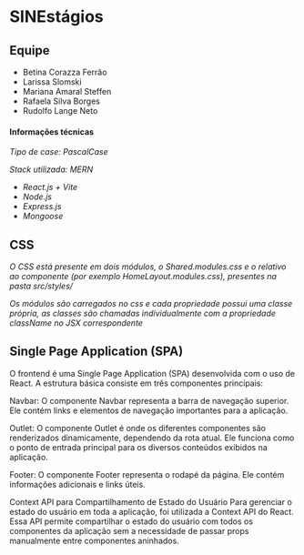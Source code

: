 # SINEstágios

## Equipe
- Betina Corazza Ferrão
- Larissa Slomski
- Mariana Amaral Steffen
- Rafaela Silva Borges
- Rudolfo Lange Neto

#### Informações técnicas

_Tipo de case: PascalCase_

_Stack utilizada: MERN_

- _React.js + Vite_
- _Node.js_
- _Express.js_
- _Mongoose_

## CSS

_O CSS está presente em dois módulos, o Shared.modules.css e o relativo ao componente (por exemplo HomeLayout.modules.css), presentes na pasta src/styles/_

_Os módulos são carregados no css e cada propriedade possui uma classe própria, as classes são chamadas individualmente com a propriedade className no JSX correspondente_

## Single Page Application (SPA)
O frontend é uma Single Page Application (SPA) desenvolvida com o uso de React. A estrutura básica consiste em três componentes principais:

Navbar:
O componente Navbar representa a barra de navegação superior. Ele contém links e elementos de navegação importantes para a aplicação.

Outlet:
O componente Outlet é onde os diferentes componentes são renderizados dinamicamente, dependendo da rota atual. Ele funciona como o ponto de entrada principal para os diversos conteúdos exibidos na aplicação.

Footer:
O componente Footer representa o rodapé da página. Ele contém informações adicionais e links úteis.

Context API para Compartilhamento de Estado do Usuário
Para gerenciar o estado do usuário em toda a aplicação, foi utilizada a Context API do React. Essa API permite compartilhar o estado do usuário com todos os componentes da aplicação sem a necessidade de passar props manualmente entre componentes aninhados.
